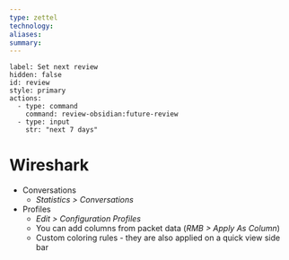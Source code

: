 ```yaml
---
type: zettel
technology:
aliases:
summary:
---
```


```meta-bind-button
label: Set next review
hidden: false
id: review
style: primary
actions:
  - type: command
    command: review-obsidian:future-review
  - type: input
    str: "next 7 days"
```

# Wireshark


- Conversations
	- *Statistics > Conversations*
- Profiles
	- *Edit > Configuration Profiles*
	- You can add columns from packet data (*RMB > Apply As Column*)
	- Custom coloring rules - they are also applied on a quick view side bar

